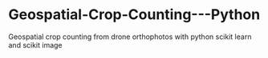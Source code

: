 # Geospatial-Crop-Counting---Python
Geospatial crop counting from drone orthophotos with python scikit learn and scikit image
